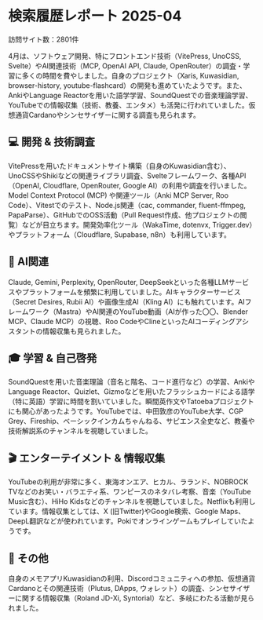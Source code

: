 # 検索履歴レポート 2025-04
訪問サイト数：2801件

4月は、ソフトウェア開発、特にフロントエンド技術（VitePress, UnoCSS, Svelte）やAI関連技術（MCP, OpenAI API, Claude, OpenRouter）の調査・学習に多くの時間を費やしました。自身のプロジェクト（Xaris, Kuwasidian, browser-history, youtube-flashcard）の開発も進めていたようです。また、AnkiやLanguage Reactorを用いた語学学習、SoundQuestでの音楽理論学習、YouTubeでの情報収集（技術、教養、エンタメ）も活発に行われていました。仮想通貨Cardanoやシンセサイザーに関する調査も見られます。

## 💻 開発 & 技術調査
VitePressを用いたドキュメントサイト構築（自身のKuwasidian含む）、UnoCSSやShikiなどの関連ライブラリ調査、Svelteフレームワーク、各種API（OpenAI, Cloudflare, OpenRouter, Google AI）の利用や調査を行いました。Model Context Protocol (MCP) や関連ツール（Anki MCP Server, Roo Code）、Vitestでのテスト、Node.js関連（cac, commander, fluent-ffmpeg, PapaParse）、GitHubでのOSS活動（Pull Request作成、他プロジェクトの閲覧）などが目立ちます。開発効率化ツール（WakaTime, dotenvx, Trigger.dev）やプラットフォーム（Cloudflare, Supabase, n8n）も利用しています。

## 🧠 AI関連
Claude, Gemini, Perplexity, OpenRouter, DeepSeekといった各種LLMサービスやプラットフォームを頻繁に利用していました。AIキャラクターサービス（Secret Desires, Rubii AI）や画像生成AI（Kling AI）にも触れています。AIフレームワーク（Mastra）やAI関連のYouTube動画（AIが作った〇〇、Blender MCP、Claude MCP）の視聴、Roo CodeやClineといったAIコーディングアシスタントの情報収集も見られました。

## 🎓 学習 & 自己啓発
SoundQuestを用いた音楽理論（音名と階名、コード進行など）の学習、AnkiやLanguage Reactor、Quizlet、Gizmoなどを用いたフラッシュカードによる語学（特に英語）学習に時間を割いていました。瞬間英作文やTatoebaプロジェクトにも関心があったようです。YouTubeでは、中田敦彦のYouTube大学、CGP Grey、Fireship、ベーシックインカムちゃんねる、サピエンス全史など、教養や技術解説系のチャンネルを視聴していました。

## 🎬 エンターテイメント & 情報収集
YouTubeの利用が非常に多く、東海オンエア、ヒカル、ラランド、NOBROCK TVなどのお笑い・バラエティ系、ワンピースのネタバレ考察、音楽（YouTube Music含む）、HiHo Kidsなどのチャンネルを視聴していました。Netflixも利用しています。情報収集としては、X (旧Twitter)やGoogle検索、Google Maps、DeepL翻訳などが使われています。Pokiでオンラインゲームもプレイしていたようです。

## 🔗 その他
自身のメモアプリKuwasidianの利用、Discordコミュニティへの参加、仮想通貨Cardanoとその関連技術（Plutus, DApps, ウォレット）の調査、シンセサイザーに関する情報収集（Roland JD-Xi, Syntorial）など、多岐にわたる活動が見られました。